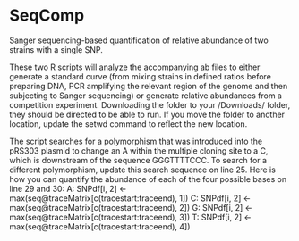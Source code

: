 # SeqComp
Sanger sequencing-based quantification of relative abundance of two strains with a single SNP.

These two R scripts will analyze the accompanying ab files to either generate a standard curve (from mixing strains in defined ratios before preparing DNA, PCR amplifying the relevant region of the genome and then subjecting to Sanger sequencing) or generate relative abundances from a competition experiment.  Downloading the folder to your /Downloads/ folder, they should be directed to be able to run.  If you move the folder to another location, update the setwd command to reflect the new location.

The script searches for a polymorphism that was introduced into the pRS303 plasmid to change an A within the multiple cloning site to a C, which is downstream of the sequence GGGTTTTCCC.  To search for a different polymorphism, update this search sequence on line 25.  Here is how you can quantify the abundance of each of the four possible bases on line 29 and 30:
A:  SNPdf[i, 2] <- max(seq@traceMatrix[c(tracestart:traceend), 1])
C:  SNPdf[i, 2] <- max(seq@traceMatrix[c(tracestart:traceend), 2])
G:  SNPdf[i, 2] <- max(seq@traceMatrix[c(tracestart:traceend), 3])
T:  SNPdf[i, 2] <- max(seq@traceMatrix[c(tracestart:traceend), 4])
